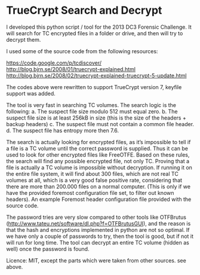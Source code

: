 TrueCrypt Search and Decrypt
============================

I developed this python script / tool for the 2013 DC3 Forensic Challenge. It will search for TC encrypted files in a folder or drive, and then will try to decrypt them.

I used some of the source code from the following resources:

https://code.google.com/p/tcdiscover/
http://blog.bjrn.se/2008/01/truecrypt-explained.html
http://blog.bjrn.se/2008/02/truecrypt-explained-truecrypt-5-update.html

The codes above were rewritten to support TrueCrypt version 7, keyfile support was added.

The tool is very fast in searching TC volumes. The search logic is the following:
a. The suspect file size modulo 512 must equal zero.
b. The suspect file size is at least 256kB in size (this is the size of the headers + backup headers)
c. The suspect file must not contain a common file header.
d. The suspect file has entropy more then 7.6.

The search is actually looking for encrypted files, as it’s impossible to tell if a file is a TC volume until the correct password is supplied. Thus it can be used to look for other encrypted files like FreeOTFE.
Based on these rules, the search will find any possible encrypted file, not only TC. Proving that a file is actually a TC volume is impossible without decryption. If running it on the entire file system, it will find about 300 files, which are not real TC volumes at all, which is a very good false positive rate, considering that there are more than 200.000 files on a normal computer. (This is only if we have the provided foremost configuration file set, to filter out known headers). An example Foremost header configuration file provided with the source code.

The password tries are very slow compared to other tools like OTFBrutus (http://www.tateu.net/software/dl.php?f=OTFBrutusGUI), and the reason is that the hash and encryptions implemented in python are not so optimal. If we have only a couple of passwords to try, then the tool is good, but if not it will run for long time. The tool can decrypt an entire TC volume (hidden as well) once the password is found.

Licence: MIT, except the parts which were taken from other sources. see above.